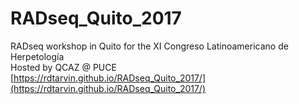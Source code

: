 # RADseq_Quito_2017
RADseq workshop in Quito for the XI Congreso Latinoamericano de Herpetología <br>
Hosted by QCAZ @ PUCE <br>
[https://rdtarvin.github.io/RADseq_Quito_2017/](https://rdtarvin.github.io/RADseq_Quito_2017/)
